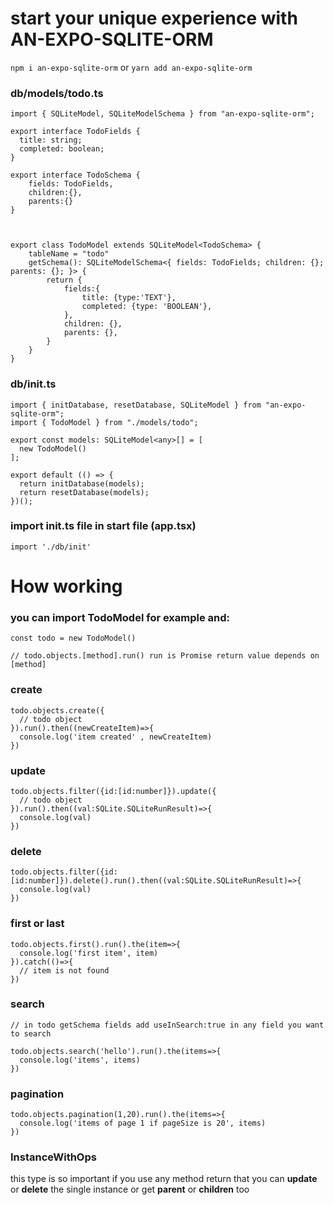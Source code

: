 # start your unique experience with AN-EXPO-SQLITE-ORM

`npm i an-expo-sqlite-orm` or `yarn add an-expo-sqlite-orm`

### db/models/todo.ts

```
import { SQLiteModel, SQLiteModelSchema } from "an-expo-sqlite-orm";

export interface TodoFields {
  title: string;
  completed: boolean;
}

export interface TodoSchema {
    fields: TodoFields,
    children:{},
    parents:{}
}



export class TodoModel extends SQLiteModel<TodoSchema> {
    tableName = "todo"
    getSchema(): SQLiteModelSchema<{ fields: TodoFields; children: {}; parents: {}; }> {
        return {
            fields:{
                title: {type:'TEXT'},
                completed: {type: 'BOOLEAN'},
            },
            children: {},
            parents: {},
        }
    }
}
```



### db/init.ts

```
import { initDatabase, resetDatabase, SQLiteModel } from "an-expo-sqlite-orm";
import { TodoModel } from "./models/todo";

export const models: SQLiteModel<any>[] = [
  new TodoModel()
];

export default (() => {
  return initDatabase(models);
  return resetDatabase(models);
})();
```

### import init.ts file in start file (app.tsx)

`import './db/init'`

# How working
### you can import **TodoModel** for example and:

```
const todo = new TodoModel()

// todo.objects.[method].run() run is Promise return value depends on [method]
```

### create
```
todo.objects.create({
  // todo object
}).run().then((newCreateItem)=>{
  console.log('item created' , newCreateItem)
})
```

### update
```
todo.objects.filter({id:[id:number]}).update({
  // todo object
}).run().then((val:SQLite.SQLiteRunResult)=>{
  console.log(val)
})
```

### delete
```
todo.objects.filter({id:[id:number]}).delete().run().then((val:SQLite.SQLiteRunResult)=>{
  console.log(val)
})
```

### first or last
```
todo.objects.first().run().the(item=>{
  console.log('first item', item)
}).catch(()=>{
  // item is not found
})
```

### search
```
// in todo getSchema fields add useInSearch:true in any field you want to search

todo.objects.search('hello').run().the(items=>{
  console.log('items', items)
})
```

### pagination
```
todo.objects.pagination(1,20).run().the(items=>{
  console.log('items of page 1 if pageSize is 20', items)
})
```

### InstanceWithOps<Schema>

this type is so important if you use any method return that you can **update** or **delete** the single instance or get **parent** or **children** too